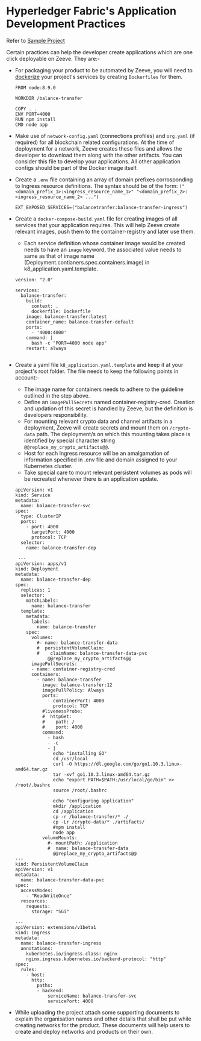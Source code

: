# Hyperledger Fabric's Application Development Practices

Refer to [Sample Project](https://github.com/sanyam-gupta583/balance-transfer-zeeve)
  
Certain practices can help the developer create applications which are one click deployable on Zeeve. They are:-
  
* For packaging your product to be automated by Zeeve, you will need to [dockerize](https://docs.docker.com/engine/examples/) your project's services by creating `Dockerfiles` for them.
  ```
  FROM node:8.9.0
  
  WORKDIR /balance-transfer
  
  COPY . .
  ENV PORT=4000
  RUN npm install
  CMD node app
  ```
  
* Make use of `network-config.yaml` (connections profiles) and `org.yaml` (if required) for all blockchain related configurations. At the time of deployment for a network, Zeeve creates these files and allows the developer to download them along with the other artifacts. You can consider this file to develop your applications. All other application configs should be part of the Docker image itself.
  
* Create a `.env` file containing an array of domain prefixes corrosponding to Ingress resource definitions. The syntax should be of the form: 
    `("<domain_prefix_1>:<ingress_resource_name_1>" "<domain_prefix_2>:<ingress_resource_name_2> ...")`
  ```
  EXT_EXPOSED_SERVICES=("balancetranfer:balance-transfer-ingress")
  ```  
* Create a `docker-compose-build.yaml` file for creating images of all services that your application requires. This will help Zeeve create relevant images, push them to the container-registry and later use them.
    -  Each service definition whose container image would be created needs to have an `image` keyword, the associated value needs to same as that of image name (Deployment.contianers.spec.containers.image) in k8_application.yaml.template.

  ```
  version: "2.0"
  
  services:
    balance-transfer:
      build:
        context: .
        dockerfile: Dockerfile
      image: balance-transfer:latest
      container_name: balance-transfer-default
      ports:
        - '4000:4000'
      command: |
        bash -c "PORT=4000 node app"
      restart: always
      
  ```
  
* Create a yaml file `k8_application.yaml.template` and keep it at your project's root folder.
  The file needs to keep the following points in account:-
    - The image name for containers needs to adhere to the guideline outlined in the step above.
    - Define an `imagePullSecrets` named container-registry-cred. Creation and updation of this secret is handled by Zeeve, but the definition is developers responsibility.  
    - For mounting relevant crypto data and channel artifacts in a deployment, Zeeve will create secrets and mount them on `/crypto-data` path. The deployment/s on which this mounting takes place is identified by special character string `@@replace_my_crypto_artifacts@@`. 
    - Host for each Ingress resource will be an amalgamation of information specified in .env file and domain assigned to your Kubernetes cluster.
    - Take special care to mount relevant persistent volumes as pods will be recreated whenever there is an application update.

  ```
  apiVersion: v1
  kind: Service
  metadata:
    name: balance-transfer-svc
  spec:
    type: ClusterIP
    ports:
      - port: 4000
        targetPort: 4000
        protocol: TCP
    selector:
      name: balance-transfer-dep
  
   ---
  apiVersion: apps/v1
  kind: Deployment
  metadata:
    name: balance-transfer-dep
  spec:
    replicas: 1
    selector:
      matchLabels:
        name: balance-transfer
    template:
      metadata:
        labels:
          name: balance-transfer
      spec:
        volumes:
          #- name: balance-transfer-data
          #  persistentVolumeClaim:
          #    claimName: balance-transfer-data-pvc
              @@replace_my_crypto_artifacts@@
        imagePullSecrets:
        - name: container-registry-cred
        containers:
          - name: balance-transfer
            image: balance-transfer:12
            imagePullPolicy: Always
            ports:
              - containerPort: 4000
                protocol: TCP
            #livenessProbe:
            #  httpGet:
            #    path: /
            #    port: 4000
            command:
              - bash
              - -c
              - |
                echo "installing GO" 
                cd /usr/local
                curl -O https://dl.google.com/go/go1.10.3.linux-amd64.tar.gz
                tar -xvf go1.10.3.linux-amd64.tar.gz
                echo "export PATH=$PATH:/usr/local/go/bin" >> /root/.bashrc
                source /root/.bashrc
  
                echo "configuring application"
                mkdir /application
                cd /application
                cp -r /balance-transfer/* ./
                cp -Lr /crypto-data/* ./artifacts/
                #npm install
                node app
            volumeMounts:
              #- mountPath: /application
              #  name: balance-transfer-data
                @@replace_my_crypto_artifacts@@
  ---
  kind: PersistentVolumeClaim
  apiVersion: v1
  metadata:
    name: balance-transfer-data-pvc
  spec:
    accessModes:
      - "ReadWriteOnce"
    resources:
      requests:
        storage: "5Gi"
  
  ---
  apiVersion: extensions/v1beta1
  kind: Ingress
  metadata:
    name: balance-transfer-ingress
    annotations:
      kubernetes.io/ingress.class: nginx
      nginx.ingress.kubernetes.io/backend-protocol: "http"
  spec:
    rules:
      - host: 
        http:
          paths:
          - backend:
              serviceName: balance-transfer-svc
              servicePort: 4000
  
  ```  
* While uploading the project attach some supporting documents to explain the organisation names and other details that shall be put while creating networks for the product. These documents will help users to create and deploy networks and products on their own.
 